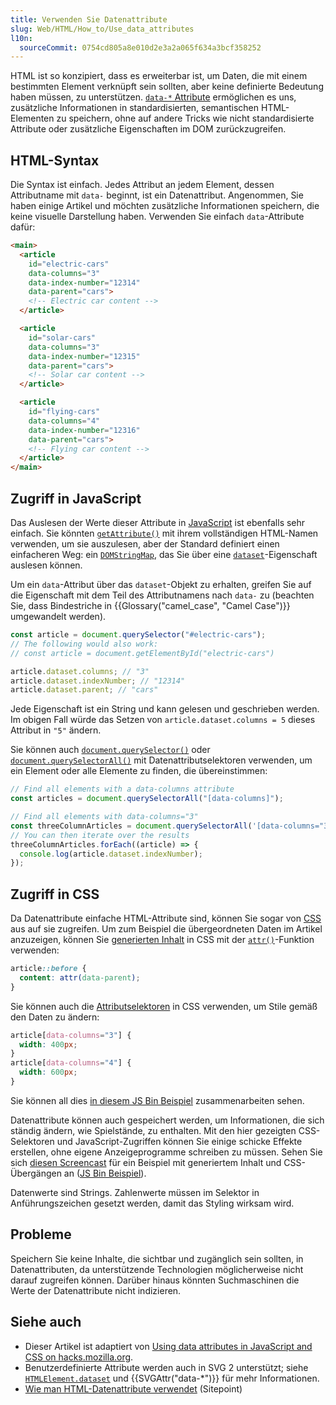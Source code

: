 ```yaml
---
title: Verwenden Sie Datenattribute
slug: Web/HTML/How_to/Use_data_attributes
l10n:
  sourceCommit: 0754cd805a8e010d2e3a2a065f634a3bcf358252
---
```


HTML ist so konzipiert, dass es erweiterbar ist, um Daten, die mit einem bestimmten Element verknüpft sein sollten, aber keine definierte Bedeutung haben müssen, zu unterstützen. [`data-*` Attribute](/de/docs/Web/HTML/Reference/Global_attributes/data-*) ermöglichen es uns, zusätzliche Informationen in standardisierten, semantischen HTML-Elementen zu speichern, ohne auf andere Tricks wie nicht standardisierte Attribute oder zusätzliche Eigenschaften im DOM zurückzugreifen.

## HTML-Syntax

Die Syntax ist einfach. Jedes Attribut an jedem Element, dessen Attributname mit `data-` beginnt, ist ein Datenattribut. Angenommen, Sie haben einige Artikel und möchten zusätzliche Informationen speichern, die keine visuelle Darstellung haben. Verwenden Sie einfach `data`-Attribute dafür:

```html
<main>
  <article
    id="electric-cars"
    data-columns="3"
    data-index-number="12314"
    data-parent="cars">
    <!-- Electric car content -->
  </article>

  <article
    id="solar-cars"
    data-columns="3"
    data-index-number="12315"
    data-parent="cars">
    <!-- Solar car content -->
  </article>

  <article
    id="flying-cars"
    data-columns="4"
    data-index-number="12316"
    data-parent="cars">
    <!-- Flying car content -->
  </article>
</main>
```

## Zugriff in JavaScript

Das Auslesen der Werte dieser Attribute in [JavaScript](/de/docs/Web/JavaScript) ist ebenfalls sehr einfach. Sie könnten [`getAttribute()`](/de/docs/Web/API/Element/getAttribute) mit ihrem vollständigen HTML-Namen verwenden, um sie auszulesen, aber der Standard definiert einen einfacheren Weg: ein [`DOMStringMap`](/de/docs/Web/API/DOMStringMap), das Sie über eine [`dataset`](/de/docs/Web/API/HTMLElement/dataset)-Eigenschaft auslesen können.

Um ein `data`-Attribut über das `dataset`-Objekt zu erhalten, greifen Sie auf die Eigenschaft mit dem Teil des Attributnamens nach `data-` zu (beachten Sie, dass Bindestriche in {{Glossary("camel_case", "Camel Case")}} umgewandelt werden).

```js
const article = document.querySelector("#electric-cars");
// The following would also work:
// const article = document.getElementById("electric-cars")

article.dataset.columns; // "3"
article.dataset.indexNumber; // "12314"
article.dataset.parent; // "cars"
```

Jede Eigenschaft ist ein String und kann gelesen und geschrieben werden. Im obigen Fall würde das Setzen von `article.dataset.columns = 5` dieses Attribut in `"5"` ändern.

Sie können auch [`document.querySelector()`](/de/docs/Web/API/Document/querySelector) oder [`document.querySelectorAll()`](/de/docs/Web/API/Document/querySelectorAll) mit Datenattributselektoren verwenden, um ein Element oder alle Elemente zu finden, die übereinstimmen:

```js
// Find all elements with a data-columns attribute
const articles = document.querySelectorAll("[data-columns]");

// Find all elements with data-columns="3"
const threeColumnArticles = document.querySelectorAll('[data-columns="3"]');
// You can then iterate over the results
threeColumnArticles.forEach((article) => {
  console.log(article.dataset.indexNumber);
});
```

## Zugriff in CSS

Da Datenattribute einfache HTML-Attribute sind, können Sie sogar von [CSS](/de/docs/Web/CSS) aus auf sie zugreifen. Um zum Beispiel die übergeordneten Daten im Artikel anzuzeigen, können Sie [generierten Inhalt](/de/docs/Web/CSS/content) in CSS mit der [`attr()`](/de/docs/Web/CSS/attr)-Funktion verwenden:

```css
article::before {
  content: attr(data-parent);
}
```

Sie können auch die [Attributselektoren](/de/docs/Web/CSS/Attribute_selectors) in CSS verwenden, um Stile gemäß den Daten zu ändern:

```css
article[data-columns="3"] {
  width: 400px;
}
article[data-columns="4"] {
  width: 600px;
}
```

Sie können all dies [in diesem JS Bin Beispiel](https://jsbin.com/ujiday/2/edit) zusammenarbeiten sehen.

Datenattribute können auch gespeichert werden, um Informationen, die sich ständig ändern, wie Spielstände, zu enthalten. Mit den hier gezeigten CSS-Selektoren und JavaScript-Zugriffen können Sie einige schicke Effekte erstellen, ohne eigene Anzeigeprogramme schreiben zu müssen. Sehen Sie sich [diesen Screencast](https://www.youtube.com/watch?v=On_WyUB1gOk) für ein Beispiel mit generiertem Inhalt und CSS-Übergängen an ([JS Bin Beispiel](https://jsbin.com/atawaz/3/edit)).

Datenwerte sind Strings. Zahlenwerte müssen im Selektor in Anführungszeichen gesetzt werden, damit das Styling wirksam wird.

## Probleme

Speichern Sie keine Inhalte, die sichtbar und zugänglich sein sollten, in Datenattributen, da unterstützende Technologien möglicherweise nicht darauf zugreifen können. Darüber hinaus könnten Suchmaschinen die Werte der Datenattribute nicht indizieren.

## Siehe auch

- Dieser Artikel ist adaptiert von [Using data attributes in JavaScript and CSS on hacks.mozilla.org](https://hacks.mozilla.org/2012/10/using-data-attributes-in-javascript-and-css/).
- Benutzerdefinierte Attribute werden auch in SVG 2 unterstützt; siehe [`HTMLElement.dataset`](/de/docs/Web/API/HTMLElement/dataset) und {{SVGAttr("data-*")}} für mehr Informationen.
- [Wie man HTML-Datenattribute verwendet](https://www.sitepoint.com/how-why-use-html5-custom-data-attributes/) (Sitepoint)
